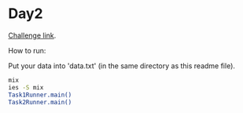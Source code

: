 # Day2

[Challenge link](https://adventofcode.com/2021/day/2).

How to run:

Put your data into 'data.txt' (in the same directory as this readme file).

```sh
mix
ies -S mix
Task1Runner.main()
Task2Runner.main()
```
